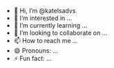 - 👋 Hi, I’m @katelsadvs
- 👀 I’m interested in ...
- 🌱 I’m currently learning ...
- 💞️ I’m looking to collaborate on ...
- 📫 How to reach me ...
- 😄 Pronouns: ...
- ⚡ Fun fact: ...

<!---
katelsadvs/katelsadvs is a ✨ special ✨ repository because its `README.md` (this file) appears on your GitHub profile.
You can click the Preview link to take a look at your changes.
--->
